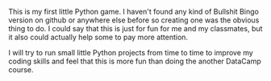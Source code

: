 This is my first little Python game. 
I haven't found any kind of Bullshit Bingo version on github or anywhere else before so creating one was the obvious thing to do.
I could say that this is just for fun for me and my classmates, but it also could actually help some to pay more attention. 

I will try to run small little Python projects from time to time to improve my coding skills and feel that this is more fun than doing the another DataCamp course.
